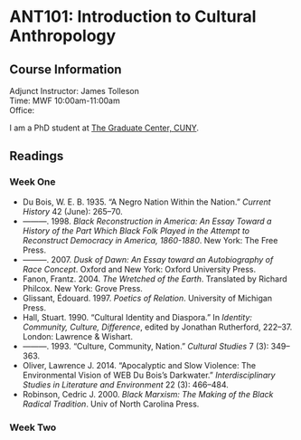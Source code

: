 # ANT101: Introduction to Cultural Anthropology
## Course Information
Adjunct Instructor: James Tolleson\
Time: MWF 10:00am-11:00am\
Office:

I am a PhD student at [The Graduate Center, CUNY](https://www.gc.cuny.edu).

## Readings

### Week One

- Du Bois, W. E. B. 1935. “A Negro Nation Within the Nation.” *Current History* 42 (June): 265–70.
- ———. 1998. *Black Reconstruction in America: An Essay Toward a History of the Part Which Black Folk Played in the Attempt to Reconstruct Democracy in America, 1860-1880*. New York: The Free Press.
- ———. 2007. *Dusk of Dawn: An Essay toward an Autobiography of Race Concept*. Oxford and New York: Oxford University Press.
- Fanon, Frantz. 2004. *The Wretched of the Earth*. Translated by Richard Philcox. New York: Grove Press.
- Glissant, Édouard. 1997. *Poetics of Relation*. University of Michigan Press.
- Hall, Stuart. 1990. “Cultural Identity and Diaspora.” In *Identity: Community, Culture, Difference*, edited by Jonathan Rutherford, 222–37. London: Lawrence & Wishart.
- ———. 1993. “Culture, Community, Nation.” *Cultural Studies* 7 (3): 349–363.
- Oliver, Lawrence J. 2014. “Apocalyptic and Slow Violence: The Environmental Vision of WEB Du Bois’s Darkwater.” *Interdisciplinary Studies in Literature and Environment* 22 (3): 466–484.
- Robinson, Cedric J. 2000. *Black Marxism: The Making of the Black Radical Tradition*. Univ of North Carolina Press.

### Week Two
